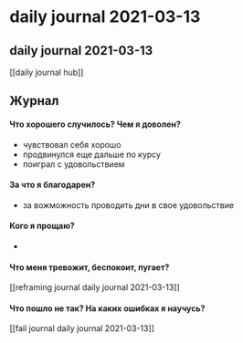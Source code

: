 # daily journal 2021-03-13
## daily journal 2021-03-13
[[daily journal hub]]


## Журнал
#### Что хорошего случилось? Чем я доволен?
- чувствовал себя хорошо
- продвинулся еще дальше по курсу
- поиграл с удовольствием

#### За что я благодарен?
- за вожможность проводить дни в свое удовольствие

#### Кого я прощаю?
- 

#### Что меня тревожит, беспокоит, пугает?
[[reframing journal daily journal 2021-03-13]]

#### Что пошло не так? На каких ошибках я научусь?
[[fail journal daily journal 2021-03-13]]

